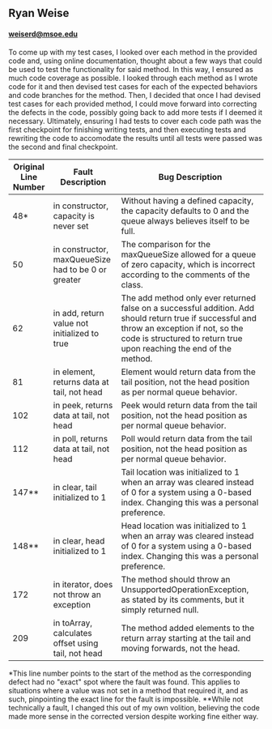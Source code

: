 ## Ryan Weise
#### weiserd@msoe.edu

To come up with my test cases, I looked over each method in the provided code and, using online documentation, thought
about a few ways that could be used to test the functionality for said method. In this way, I ensured as much code
coverage as possible. I looked through each method as I wrote code for it and then devised test cases for each of the
expected behaviors and code branches for the method. Then, I decided that once I had devised test cases for each provided method,
I could move forward into correcting the defects in the code, possibly going back to add more tests if I deemed it necessary.
Ultimately, ensuring I had tests to cover each code path was the first checkpoint for finishing writing tests, and then
executing tests and rewriting the code to accomodate the results until all tests were passed was the second and final checkpoint.

Original Line Number | Fault Description | Bug Description
--- | --- | ---
48* | in constructor, capacity is never set | Without having a defined capacity, the capacity defaults to 0 and the queue always believes itself to be full.
50 | in constructor, maxQueueSize had to be 0 or greater | The comparison for the maxQueueSize allowed for a queue of zero capacity, which is incorrect according to the comments of the class.
62 | in add, return value not initialized to true | The add method only ever returned false on a successful addition. Add should return true if successful and throw an exception if not, so the code is structured to return true upon reaching the end of the method.
81 | in element, returns data at tail, not head | Element would return data from the tail position, not the head position as per normal queue behavior.
102 | in peek, returns data at tail, not head | Peek would return data from the tail position, not the head position as per normal queue behavior.
112 | in poll, returns data at tail, not head | Poll would return data from the tail position, not the head position as per normal queue behavior.
147** | in clear, tail initialized to 1 | Tail location was initialized to 1 when an array was cleared instead of 0 for a system using a 0-based index. Changing this was a personal preference.
148** | in clear, head initialized to 1 | Head location was initialized to 1 when an array was cleared instead of 0 for a system using a 0-based index. Changing this was a personal preference.
172 | in iterator, does not throw an exception | The method should throw an UnsupportedOperationException, as stated by its comments, but it simply returned null.
209 | in toArray, calculates offset using tail, not head | The method added elements to the return array starting at the tail and moving forwards, not the head.

*This line number points to the start of the method as the corresponding defect had no "exact" spot where the fault was found. This applies to situations where a value was not set in a method that required it, and as such, pinpointing the exact line for the fault is impossible.
**While not technically a fault, I changed this out of my own volition, believing the code made more sense in the corrected version despite working fine either way.